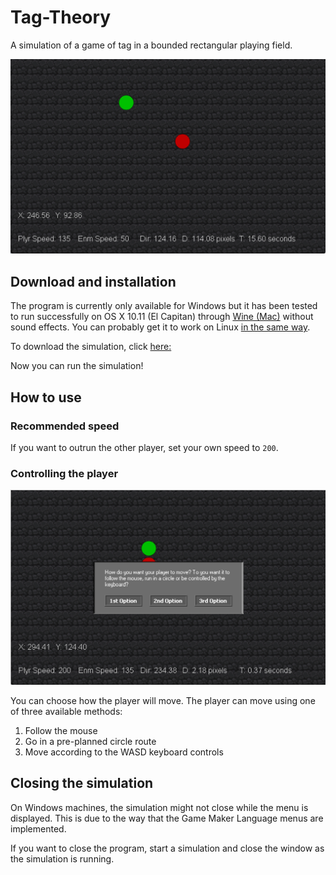 # Tag-Theory

A simulation of a game of tag in a bounded rectangular playing field.

<img src="/img/mode2-1.png" alt="Example Simulation" width="672"/>

## Download and installation
The program is currently only available for Windows but it has been tested to run successfully on OS X 10.11 (El Capitan) through [Wine (Mac)](https://www.davidbaumgold.com/tutorials/wine-mac/) without sound effects. 
You can probably get it to work on Linux [in the same way](https://www.linux.com/learn/how-install-and-use-wine-run-windows-applications-linux).

To download the simulation, click [here:](https://github.com/shermansiu/Tag-Theory/raw/TagTheory/Tag%20Theory%20r0110.exe)

Now you can run the simulation!

## How to use

### Recommended speed
If you want to outrun the other player, set your own speed to `200`.

### Controlling the player

<img src="/img/mainmenu-2.png" alt="Main Menu" width="672"/>

You can choose how the player will move. The player can move using one of three available methods:
1. Follow the mouse
2. Go in a pre-planned circle route
3. Move according to the WASD keyboard controls

## Closing the simulation
On Windows machines, the simulation might not close while the menu is displayed. 
This is due to the way that the Game Maker Language menus are implemented.

If you want to close the program, start a simulation and close the window as the simulation is running.
